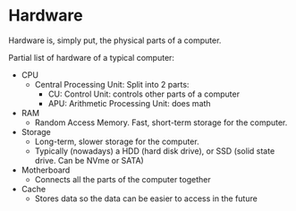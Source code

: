 # Hardware

Hardware is, simply put, the physical parts of a computer.

Partial list of hardware of a typical computer:

- CPU
  - Central Processing Unit: Split into 2 parts:
    - CU: Control Unit: controls other parts of a computer
    - APU: Arithmetic Processing Unit: does math
- RAM
  - Random Access Memory. Fast, short-term storage for the computer.
- Storage
  - Long-term, slower storage for the computer.
  - Typically (nowadays) a HDD (hard disk drive), or SSD (solid state drive. Can be NVme or SATA)
- Motherboard
  - Connects all the parts of the computer together
- Cache
  - Stores data so the data can be easier to access in the future
